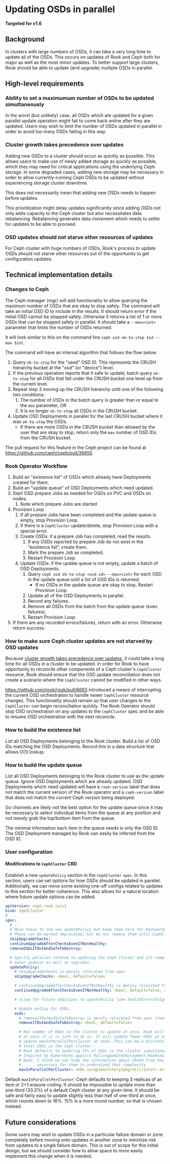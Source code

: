 # Updating OSDs in parallel
**Targeted for v1.6**

## Background
In clusters with large numbers of OSDs, it can take a very long time to update all of the OSDs. This
occurs on updates of Rook and Ceph both for major as well as the most minor updates. To better
support large clusters, Rook should be able to update (and upgrade) multiple OSDs in parallel.


## High-level requirements

### Ability to set a maximumum number of OSDs to be updated simultaneously
In the worst (but unlikely) case, all OSDs which are updated for a given parallel update operation
might fail to come back online after they are updated. Users may wish to limit the number of OSDs
updated in parallel in order to avoid too many OSDs failing in this way.

### Cluster growth takes precedence over updates
Adding new OSDs to a cluster should occur as quickly as possible. This allows users to make use of
newly added storage as quickly as possible, which they may need for critical applications using the
underlying Ceph storage. In some degraded cases, adding new storage may be necessary in order to
allow currently-running Ceph OSDs to be updated without experiencing storage cluster downtime.

This does not necessarily mean that adding new OSDs needs to happen before updates.

This prioritization might delay updates significantly since adding OSDs not only adds capacity to
the Ceph cluster but also necessitates data rebalancing. Rebalancing generates data movement which
needs to settle for updates to be able to proceed.

### OSD updates should not starve other resources of updates
For Ceph cluster with huge numbers of OSDs, Rook's process to update OSDs should not starve other
resources out of the opportunity to get configuration updates.


## Technical implementation details

### Changes to Ceph
The Ceph manager (mgr) will add functionality to allow querying the maximum number of OSDs that are
okay to stop safely. The command will take an initial OSD ID to include in the results. It should 
return error if the initial OSD cannot be stopped safely. Otherwise it returns a list of 1 or more
OSDs that can be stopped safely in parallel. It should take a `--max=<int>` parameter that limits 
the number of OSDs returned.

It will look similar to this on the command line `ceph osd ok-to-stop $id --max $int`.

The command will have an internal algorithm that follows the flow below:
1. Query `ok-to-stop` for the "seed" OSD ID. This represents the CRUSH hierarchy bucket at the "osd"
   (or "device") level.
2. If the previous operation reports that it safe to update, batch query `ok-to-stop` for all OSDs
   that fall under the CRUSH bucket one level up from the current level.
3. Repeat step 3 moving up the CRUSH hierarchy until one of the following two conditions:
    1. The number of OSDs in the batch query is greater than or equal to the `max` parameter, OR
    2. It is no longer `ok-to-stop` all OSDs in the CRUSH bucket.
4. Update OSD Deployments in parallel for the last CRUSH bucket where it was `ok-to-stop` the OSDs.
    - If there are more OSDs in the CRUSH bucket than allowed by the user that are okay to stop, 
      return only the `max` number of OSD IDs from the CRUSH bucket.

The pull request for this feature in the Ceph project can be found at 
https://github.com/ceph/ceph/pull/39455.

### Rook Operator Workflow
1. Build an "existence list" of OSDs which already have Deployments created for them.
1. Build an "update queue" of OSD Deployments which need updated.
1. Start OSD prepare Jobs as needed for OSDs on PVC and OSDs on nodes.
   1. Note which prepare Jobs are started
1. Provision Loop
   1. If all prepare Jobs have been completed and the update queue is empty, stop Provision Loop.
   1. If there is a `CephCluster` update/delete, stop Provision Loop with a special error.
   1. Create OSDs: if a prepare Job has completed, read the results.
      1. If any OSDs reported by prepare Job do not exist in the "existence list", create them.
      1. Mark the prepare Job as completed.
      1. Restart Provision Loop.
   1. Update OSDs: if the update queue is not empty, update a batch of OSD Deployments.
      1. Query `ceph osd ok-to-stop <osd-id> --max=<int>` for each OSD in the update queue until 
         a list of OSD IDs is returned.
         - If no OSDs in the update queue are okay to stop, Restart Provision Loop.
      1. Update all of the OSD Deployments in parallel.
      1. Record any failures.
      1. Remove all OSDs from the batch from the update queue (even failures).
      1. Restart Provision Loop.
1. If there are any recorded errors/failures, return with an error. Otherwise return success.

### How to make sure Ceph cluster updates are not starved by OSD updates
Because [cluster growth takes precedence over updates](#cluster-growth-takes-precedence-over-updates),
it could take a long time for all OSDs in a cluster to be updated. In order for Rook to have
opportunity to reconcile other components of a Ceph cluster's `CephCluster` resource, Rook should
ensure that the OSD update reconciliation does not create a scenario where the `CephCluster` cannot
be modified in other ways.

https://github.com/rook/rook/pull/6693 introduced a means of interrupting the current OSD
orchestration to handle newer `CephCluster` resource changes. This functionality should remain so
that user changes to the `CephCluster` can begin reconciliation quickly. The Rook Operator should
stop OSD orchestration on any updates to the `CephCluster` spec and be able to resume OSD 
orchestration with the next reconcile.

### How to build the existence list
List all OSD Deployments belonging to the Rook cluster. Build a list of OSD IDs matching the OSD
Deployments. Record this in a data structure that allows O(1) lookup.

### How to build the update queue
List all OSD Deployments belonging to the Rook cluster to use as the update queue. Ignore OSD
Deployments which are already updated. OSD Deployments which need updated will have a
`rook-version` label that does not match the current version of the Rook operator and a
`ceph-version` label that does not match the current Ceph version being deployed.

Go channels are likely not the best option for the update queue since it may be necessary to select
individual items from the queue at any position and not merely grab the top/bottom item from the
queue.

The minimal information each item in the queue needs is only the OSD ID. The OSD Deployment managed
by Rook can easily be inferred from the OSD ID.

### User configuration

#### Modifications to `CephCluster` CRD
Establish a new `updatePolicy` section in the `CephCluster` `spec`. In this section, users can
set options for how OSDs should be updated in parallel. Additionally, we can move some existing
one-off configs related to updates to this section for better coherence. This also allows for
a natural location where future update options can be added.

```yaml
apiVersion: ceph.rook.io/v1
kind: CephCluster
# ...
spec:
  # ...
  # Move these to the new updatePolicy but keep them here for backwards compatibility.
  # These can be marked deprecated, but do not remove them until CephCluster CRD v2.
  skipUpgradeChecks:
  continueUpgradeAfterChecksEvenIfNotHealthy:
  removeOSDsIfOutAndSafeToDestroy:

  # Specify policies related to updating the Ceph cluster and its components. This applies to
  # minor updates as well as upgrades.
  updatePolicy:
    # skipUpgradeChecks is merely relocated from spec
    skipUpgradeChecks: <bool, default=false>

    # continueUpgradeAfterChecksEvenIfNotHealthy is merely relocated from spec
    continueUpgradeAfterChecksEvenIfNotHealthy: <bool, default=false, relocated from spec>

    # allow for future additions to updatePolicy like healthErrorsToIgnore

    # Update policy for OSDs.
    osds:
      # removeIfOutAndSafeToDestroy is merely relocated from spec (removeOSDsIfOutAndSafeToRemove)
      removeIfOutAndSafeToDestroy: <bool, default=false>

      # Max number of OSDs in the cluster to update at once. Rook will try to update this many OSDs 
      # at once if it is safe to do so. It will update fewer OSDs at once if it would be unsafe to 
      # update maxInParallelPerCluster at once. This can be a discrete number or a percentage of 
      # total OSDs in the Ceph cluster.
      # Rook defaults to updating 15% of OSDs in the cluster simultaneously if this value is unset.
      # Inspired by Kubernetes apps/v1 RollingUpdateDeployment.MaxUnavailable.
      # Note: I think we can hide the information about CRUSH from the user since it is not
      #       necessary for them to understand that complexity.
      maxInParallelPerCluster: <k8s.io/apimachinery/pkg/util/intstr.intOrString, default=15%>
```

Default `maxInParallelPerCluster`: Ceph defaults to keeping 3 replicas of an item or 2+1 erasure
coding. It should be impossible to update more than one-third (33.3%) of a default Ceph cluster at
any given time. It should be safe and fairly easy to update slightly less than half of one-third at
once, which rounds down to 16%. 15% is a more round number, so that is chosen instead.


## Future considerations
Some users may wish to update OSDs in a particular failure domain or zone completely before moving
onto updates in another zone to minimize risk from updates to a single failure domain. This is out 
of scope for this initial design, but we should consider how to allow space to more easily implement
this change when it is needed.
